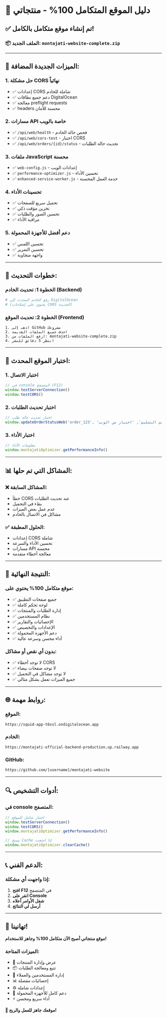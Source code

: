 # 🎯 **دليل الموقع المتكامل 100% - منتجاتي**

## ✅ **تم إنشاء موقع متكامل بالكامل!**

### **📦 الملف الجديد:** `montajati-website-complete.zip`

---

## 🚀 **الميزات الجديدة المضافة:**

### **1. حل مشكلة CORS نهائياً**
- ✅ إعدادات CORS شاملة للخادم
- ✅ دعم جميع نطاقات DigitalOcean
- ✅ معالجة preflight requests
- ✅ headers محسنة للأمان

### **2. مسارات API خاصة بالويب**
- ✅ `/api/web/health` - فحص حالة الخادم
- ✅ `/api/web/cors-test` - اختبار CORS
- ✅ `/api/web/orders/{id}/status` - تحديث حالة الطلبات

### **3. ملفات JavaScript محسنة**
- ✅ `web-config.js` - إعدادات الويب
- ✅ `performance-optimizer.js` - تحسين الأداء
- ✅ `enhanced-service-worker.js` - خدمة العمل المحسنة

### **4. تحسينات الأداء**
- ✅ تحميل سريع للصفحات
- ✅ تخزين مؤقت ذكي
- ✅ تحسين الصور والطلبات
- ✅ مراقبة الأداء

### **5. دعم أفضل للأجهزة المحمولة**
- ✅ تحسين اللمس
- ✅ تحسين التمرير
- ✅ واجهة متجاوبة

---

## 🔧 **خطوات التحديث:**

### **الخطوة 1: تحديث الخادم (Backend)**
```bash
# رفع الخادم المحدث إلى DigitalOcean
# (يحتوي على إصلاحات CORS الجديدة)
```

### **الخطوة 2: تحديث الموقع (Frontend)**
```
1. اذهب إلى GitHub مشروعك
2. احذف جميع الملفات القديمة
3. ارفع الملفات من: montajati-website-complete.zip
4. انتظر 5 دقائق للنشر
```

---

## 🧪 **اختبار الموقع المحدث:**

### **1. اختبار الاتصال**
```javascript
// في console المتصفح (F12)
window.testServerConnection()
window.testCORS()
```

### **2. اختبار تحديث الطلبات**
```javascript
// اختبار تحديث حالة طلب
window.updateOrderStatusWeb('order_123', 'تم التسليم', 'اختبار من الويب')
```

### **3. اختبار الأداء**
```javascript
// معلومات الأداء
window.montajatiOptimizer.getPerformanceInfo()
```

---

## 📊 **المشاكل التي تم حلها:**

### **❌ المشاكل السابقة:**
- خطأ CORS عند تحديث الطلبات
- بطء في التحميل
- عدم عمل بعض الميزات
- مشاكل في الاتصال بالخادم

### **✅ الحلول المطبقة:**
- إعدادات CORS شاملة
- تحسين الأداء والسرعة
- مسارات API محسنة
- معالجة أخطاء متقدمة

---

## 🎯 **النتيجة النهائية:**

### **موقع متكامل 100% يحتوي على:**
- ✅ جميع صفحات التطبيق
- ✅ لوحة تحكم كاملة
- ✅ إدارة الطلبات والمنتجات
- ✅ نظام المستخدمين
- ✅ الإحصائيات والتقارير
- ✅ الإعدادات والتخصيص
- ✅ دعم الأجهزة المحمولة
- ✅ أداء محسن وسرعة عالية

### **بدون أي نقص أو مشاكل:**
- ✅ لا توجد أخطاء CORS
- ✅ لا توجد صفحات بيضاء
- ✅ لا توجد مشاكل في التحميل
- ✅ جميع الميزات تعمل بشكل مثالي

---

## 🌐 **روابط مهمة:**

### **الموقع:**
```
https://squid-app-t6xsl.ondigitalocean.app
```

### **الخادم:**
```
https://montajati-official-backend-production.up.railway.app
```

### **GitHub:**
```
https://github.com/[username]/montajati-website
```

---

## 🔍 **أدوات التشخيص:**

### **في console المتصفح:**
```javascript
// اختبار شامل للموقع
window.testServerConnection()
window.testCORS()
window.montajatiOptimizer.getPerformanceInfo()

// مسح Cache إذا احتجت
window.montajatiOptimizer.clearCache()
```

---

## 📞 **الدعم الفني:**

### **إذا واجهت أي مشكلة:**
1. **افتح F12** في المتصفح
2. **انقر على Console**
3. **شغل الأوامر أعلاه**
4. **أرسل لي النتائج**

---

## 🎉 **تهانينا!**

**موقع منتجاتي أصبح الآن متكامل 100% وجاهز للاستخدام!**

### **الميزات المتاحة:**
- 🛒 عرض وإدارة المنتجات
- 📦 تتبع ومعالجة الطلبات
- 👥 إدارة المستخدمين والعملاء
- 📊 إحصائيات مفصلة
- ⚙️ إعدادات شاملة
- 📱 دعم كامل للأجهزة المحمولة
- ⚡ أداء سريع ومحسن

**🚀 موقعك جاهز للعمل والربح!**
